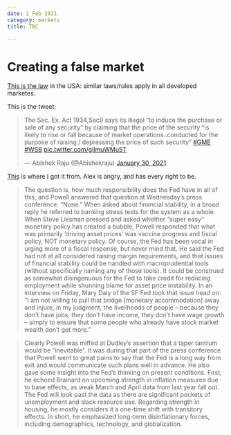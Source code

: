 ```yaml
---
date: 2 Feb 2021
category: markets
title: TBC

---
```


# Creating a false market

[This is the law](http://www.columbia.edu/~hcs14/SX9.htm) in the USA: similar laws/rules apply in all developed marketes.

This is the tweet:

<blockquote class="twitter-tweet"><p lang="en" dir="ltr">The Sec. Ex. Act 1934,Sec9 says its illegal “to induce the purchase or sale of any security” by claiming that the price of the security “is likely to rise or fall because of market operations..conducted for the purpose of raising / depressing the price of such security” <a href="https://twitter.com/hashtag/GME?src=hash&amp;ref_src=twsrc%5Etfw">#GME</a> <a href="https://twitter.com/hashtag/WSB?src=hash&amp;ref_src=twsrc%5Etfw">#WSB</a> <a href="https://t.co/giImuWMu5T">pic.twitter.com/giImuWMu5T</a></p>&mdash; Abishek Raju (@Abishekraju) <a href="https://twitter.com/Abishekraju/status/1355361591680634888?ref_src=twsrc%5Etfw">January 30, 2021</a></blockquote> <script async src="https://platform.twitter.com/widgets.js" charset="utf-8"></script>

[This](https://www.chartpoint.com/there-oughta-be-a-law/) is where I got it from. Alex is angry, and has every right to be.

> The question is, how much responsibility does the Fed have in all of this, and Powell answered that question at Wednesday’s press conference.  “None.”  When asked about financial stability, in a broad reply he referred to banking stress tests for the system as a whole.  When Steve Liesman pressed and asked whether “super easy” monetary policy has created a bubble, Powell responded that what was primarily ‘driving asset prices’ was vaccine progress and fiscal policy, NOT monetary policy.  Of course, the Fed has been vocal in urging more of a fiscal response, but never mind that.  He said the Fed had not at all considered raising margin requirements, and that issues of financial stability could be handled with macroprudential tools (without specifically naming any of those tools). It could be construed as somewhat disingenuous for the Fed to take credit for reducing employment while shunning blame for asset price instability.  In an interview on Friday, Mary Daly of the SF Fed took that issue head on: “I am not willing to pull that bridge [monetary accommodation] away and injure, in my judgment, the livelihoods of people – because they don’t have jobs, they don’t have income, they don’t have wage growth – simply to ensure that some people who already have stock market wealth don’t get more.”  

> Clearly Powell was miffed at Dudley’s assertion that a taper tantrum would be “inevitable”.  It was during that part of the press conference that Powell went to great pains to say that the Fed is a long way from exit and would communicate such plans well in advance.  He also gave some insight into the Fed’s thinking on present conditions.  First, he echoed Brainard on upcoming strength in inflation measures due to base effects, as weak March and April data from last year fall out.  The Fed will look past the data as there are significant pockets of unemployment and slack resource use.  Regarding strength in housing, he mostly considers it a one-time shift with transitory effects.  In short, he emphasized long-term disinflationary forces, including demographics, technology, and globalization. 
